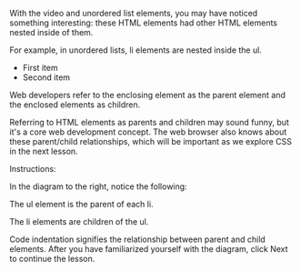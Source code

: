 With the video and unordered list elements, you may have noticed something interesting: these HTML elements had other HTML elements nested inside of them.

For example, in unordered lists, li elements are nested inside the ul.

<ul>
  <li>First item</li> 
  <li>Second item</li>
</ul>
Web developers refer to the enclosing element as the parent element and the enclosed elements as children.

Referring to HTML elements as parents and children may sound funny, but it's a core web development concept. The web browser also knows about these parent/child relationships, which will be important as we explore CSS in the next lesson.

Instructions:

In the diagram to the right, notice the following:

The ul element is the parent of each li.

The li elements are children of the ul.

Code indentation signifies the relationship between parent and child elements.
After you have familiarized yourself with the diagram, click Next to continue the lesson.